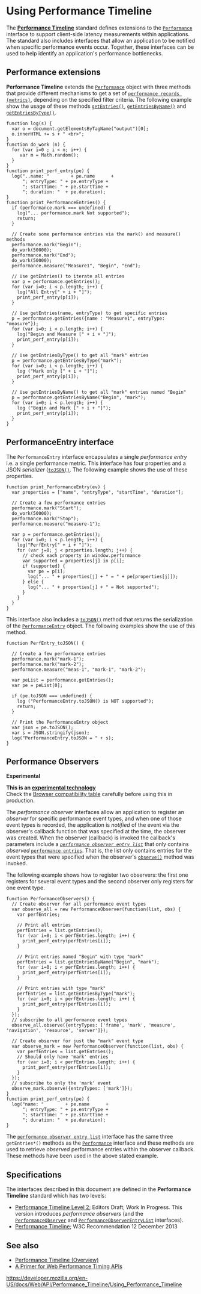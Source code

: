 # Using Performance Timeline

The **[Performance Timeline](https://w3c.github.io/performance-timeline/)** standard defines extensions to the [`Performance`](../performance) interface to support client-side latency measurements within applications. The standard also includes interfaces that allow an application to be notified when specific performance events occur. Together, these interfaces can be used to help identify an application's performance bottlenecks.

## Performance extensions

**Performance Timeline** extends the [`Performance`](../performance) object with three methods that provide different mechanisms to get a set of [`performance records (metrics)`](../performanceentry), depending on the specified filter criteria. The following example show the usage of these methods [`getEntries()`](../performance/getentries), [`getEntriesByName()`](../performance/getentriesbyname) and [`getEntriesByType()`](../performance/getentriesbytype).

    function log(s) {
      var o = document.getElementsByTagName("output")[0];
      o.innerHTML += s + " <br>";
    }
    function do_work (n) {
      for (var i=0 ; i < n; i++) {
         var m = Math.random();
      }
    }
    function print_perf_entry(pe) {
      log("..name: "        + pe.name      +
          "; entryType: " + pe.entryType +
          "; startTime: " + pe.startTime +
          "; duration: "  + pe.duration);
    }
    function print_PerformanceEntries() {
      if (performance.mark === undefined) {
        log("... performance.mark Not supported");
        return;
      }

      // Create some performance entries via the mark() and measure() methods
      performance.mark("Begin");
      do_work(50000);
      performance.mark("End");
      do_work(50000);
      performance.measure("Measure1", "Begin", "End");

      // Use getEntries() to iterate all entries
      var p = performance.getEntries();
      for (var i=0; i < p.length; i++) {
        log("All Entry[" + i + "]");
        print_perf_entry(p[i]);
      }

      // Use getEntries(name, entryType) to get specific entries
      p = performance.getEntries({name : "Measure1", entryType: "measure"});
      for (var i=0; i < p.length; i++) {
        log("Begin and Measure [" + i + "]");
        print_perf_entry(p[i]);
      }

      // Use getEntriesByType() to get all "mark" entries
      p = performance.getEntriesByType("mark");
      for (var i=0; i < p.length; i++) {
        log ("Mark only [" + i + "]");
        print_perf_entry(p[i]);
      }

      // Use getEntriesByName() to get all "mark" entries named "Begin"
      p = performance.getEntriesByName("Begin", "mark");
      for (var i=0; i < p.length; i++) {
        log ("Begin and Mark [" + i + "]");
        print_perf_entry(p[i]);
      }
    }

## PerformanceEntry interface

The `PerformanceEntry` interface encapsulates a single _performance entry_ i.e. a single performance metric. This interface has four properties and a JSON _serializer_ ([`toJSON()`](../performance/tojson). The following example shows the use of these properties.

    function print_PerformanceEntry(ev) {
      var properties = ["name", "entryType", "startTime", "duration"];

      // Create a few performance entries
      performance.mark("Start");
      do_work(50000);
      performance.mark("Stop");
      performance.measure("measure-1");

      var p = performance.getEntries();
      for (var i=0; i < p.length; i++) {
        log("PerfEntry[" + i + "]");
        for (var j=0; j < properties.length; j++) {
          // check each property in window.performance
          var supported = properties[j] in p[i];
          if (supported) {
            var pe = p[i];
            log("... " + properties[j] + " = " + pe[properties[j]]);
          } else {
            log("... " + properties[j] + " = Not supported");
          }
        }
      }
    }

This interface also includes a [`toJSON()`](../performanceentry/tojson) method that returns the serialization of the [`PerformanceEntry`](../performanceentry) object. The following examples show the use of this method.

    function PerfEntry_toJSON() {

      // Create a few performance entries
      performance.mark("mark-1");
      performance.mark("mark-2");
      performance.measure("meas-1", "mark-1", "mark-2");

      var peList = performance.getEntries();
      var pe = peList[0];

      if (pe.toJSON === undefined) {
        log ("PerformanceEntry.toJSON() is NOT supported");
        return;
      }

      // Print the PerformanceEntry object
      var json = pe.toJSON();
      var s = JSON.stringify(json);
      log("PerformanceEntry.toJSON = " + s);
    }

## Performance Observers

**Experimental**

**This is an [experimental technology](https://developer.mozilla.org/en-US/docs/MDN/Guidelines/Conventions_definitions#experimental)**  
Check the [Browser compatibility table](#browser_compatibility) carefully before using this in production.

The _performance observer_ interfaces allow an application to register an _observer_ for specific performance event types, and when one of those event types is recorded, the application is _notified_ of the event via the observer's callback function that was specified at the time, the observer was created. When the observer (callback) is invoked the callback's parameters include a _[`performance observer entry list`](../performanceobserverentrylist)_ that only contains _observed_ [`performance entries`](../performanceentry). That is, the list only contains entries for the event types that were specified when the observer's [`observe()`](../performanceobserver/observe) method was invoked.

The following example shows how to register two observers: the first one registers for several event types and the second observer only registers for one event type.

    function PerformanceObservers() {
      // Create observer for all performance event types
      var observe_all = new PerformanceObserver(function(list, obs) {
        var perfEntries;

        // Print all entries
        perfEntries = list.getEntries();
        for (var i=0; i < perfEntries.length; i++) {
          print_perf_entry(perfEntries[i]);
        }

        // Print entries named "Begin" with type "mark"
        perfEntries = list.getEntriesByName("Begin", "mark");
        for (var i=0; i < perfEntries.length; i++) {
          print_perf_entry(perfEntries[i]);
        }

        // Print entries with type "mark"
        perfEntries = list.getEntriesByType("mark");
        for (var i=0; i < perfEntries.length; i++) {
          print_perf_entry(perfEntries[i]);
        }
      });
      // subscribe to all performance event types
      observe_all.observe({entryTypes: ['frame', 'mark', 'measure', 'navigation', 'resource', 'server']});

      // Create observer for just the "mark" event type
      var observe_mark = new PerformanceObserver(function(list, obs) {
        var perfEntries = list.getEntries();
        // Should only have 'mark' entries
        for (var i=0; i < perfEntries.length; i++) {
          print_perf_entry(perfEntries[i]);
        }
      });
      // subscribe to only the 'mark' event
      observe_mark.observe({entryTypes: ['mark']});
    }
    function print_perf_entry(pe) {
      log("name: "        + pe.name      +
          "; entryType: " + pe.entryType +
          "; startTime: " + pe.startTime +
          "; duration: "  + pe.duration);
    }

The [`performance observer entry list`](../performanceobserverentrylist) interface has the same three `getEntries*()` methods as the [`Performance`](../performance) interface and these methods are used to retrieve _observed_ performance entries within the observer callback. These methods have been used in the above stated example.

## Specifications

The interfaces described in this document are defined in the **Performance Timeline** standard which has two levels:

- [Performance Timeline Level 2](https://w3c.github.io/performance-timeline/); Editors Draft; Work In Progress. This version introduces _performance observers_ (and the [`PerformanceObserver`](../performanceobserver) and [`PerformanceObserverEntryList`](../performanceobserverentrylist) interfaces).
- [Performance Timeline](https://www.w3.org/TR/performance-timeline/); W3C Recommendation 12 December 2013

## See also

- [Performance Timeline (Overview)](../performance_timeline)
- [A Primer for Web Performance Timing APIs](https://siusin.github.io/perf-timing-primer/)

<a href="https://developer.mozilla.org/en-US/docs/Web/API/Performance_Timeline/Using_Performance_Timeline" class="_attribution-link">https://developer.mozilla.org/en-US/docs/Web/API/Performance_Timeline/Using_Performance_Timeline</a>
